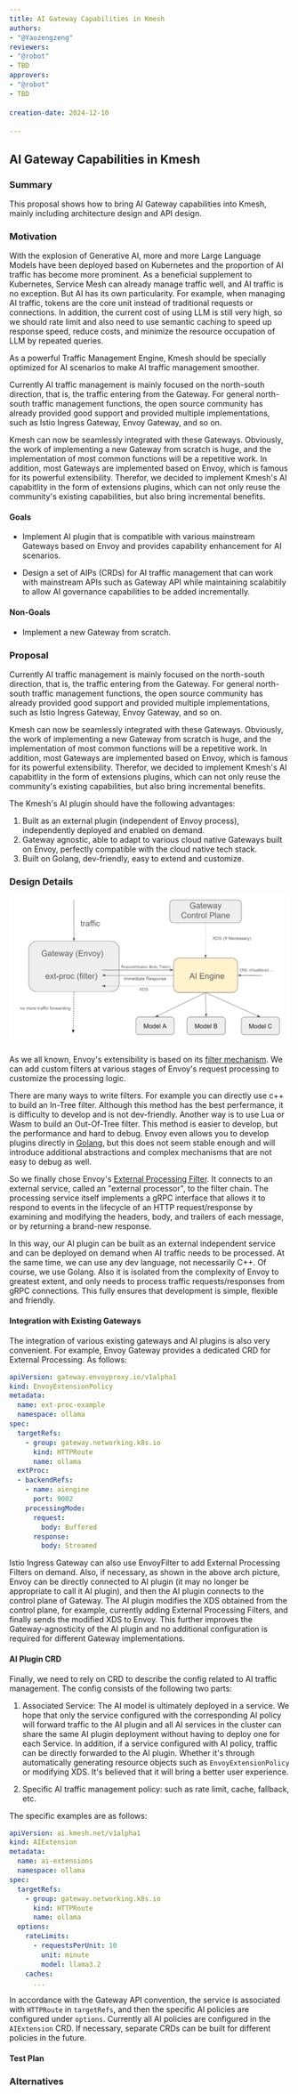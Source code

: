 ```yaml
---
title: AI Gateway Capabilities in Kmesh
authors:
- "@Yaozengzeng"
reviewers:
- "@robot"
- TBD
approvers:
- "@robot"
- TBD

creation-date: 2024-12-10

---
```


## AI Gateway Capabilities in Kmesh


### Summary

This proposal shows how to bring AI Gateway capabilities into Kmesh, mainly including architecture design and API design.

### Motivation

With the explosion of Generative AI, more and more Large Language Models have been deployed based on Kubernetes and the proportion of AI traffic has become more prominent. As a beneficial supplement to Kubernetes, Service Mesh can already manage traffic well, and AI traffic is no exception. But AI has its own particularity. For example, when managing AI traffic, tokens are the core unit instead of traditional requests or connections. In addition, the current cost of using LLM is still very high, so we should rate limit and also need to use semantic caching to speed up response speed, reduce costs, and minimize the resource occupation of LLM by repeated queries.

As a powerful Traffic Management Engine, Kmesh should be specially optimized for AI scenarios to make AI traffic management smoother.

Currently AI traffic management is mainly focused on the north-south direction, that is, the traffic entering from the Gateway. For general north-south traffic management functions, the open source community has already provided good support and provided multiple implementations, such as Istio Ingress Gateway, Envoy Gateway, and so on.

Kmesh can now be seamlessly integrated  with these Gateways. Obviously, the work of implementing a new Gateway from scratch is huge, and the implementation of most common functions will be a repetitive work. In addition, most Gateways are implemented based on Envoy, which is famous for its powerful extensibility. Therefor, we decided to implement Kmesh's AI capabitlity in the form of extensions plugins, which can not only reuse the community's existing capabilities, but also bring incremental benefits.

#### Goals

- Implement AI plugin that is compatible with various mainstream Gateways based on Envoy and provides capability enhancement for AI scenarios.

- Design a set of AIPs (CRDs) for AI traffic management that can work with mainstream APIs such as Gateway API while maintaining scalabitily to allow AI governance capabilities to be added incrementally.

#### Non-Goals

- Implement a new Gateway from scratch.

### Proposal

Currently AI traffic management is mainly focused on the north-south direction, that is, the traffic entering from the Gateway. For general north-south traffic management functions, the open source community has already provided good support and provided multiple implementations, such as Istio Ingress Gateway, Envoy Gateway, and so on.

Kmesh can now be seamlessly integrated  with these Gateways. Obviously, the work of implementing a new Gateway from scratch is huge, and the implementation of most common functions will be a repetitive work. In addition, most Gateways are implemented based on Envoy, which is famous for its powerful extensibility. Therefor, we decided to implement Kmesh's AI capabitlity in the form of extensions plugins, which can not only reuse the community's existing capabilities, but also bring incremental benefits.

The Kmesh's AI plugin should have the following advantages:

1. Built as an external plugin (independent of Envoy process), independently deployed and enabled on demand.
2. Gateway agnostic, able to adapt to various cloud native Gateways built on Envoy, perfectly compatible with the cloud native tech stack.
3. Built on Golang, dev-friendly, easy to extend and customize.


### Design Details

![arch](./pics/ai-arch.png)

As we all known, Envoy's extensibility is based on its [filter mechanism](https://www.envoyproxy.io/docs/envoy/latest/api-v3/config/filter/filter). We can add custom filters at various stages of Envoy's request processing to customize the processing logic.

There are many ways to write filters. For example you can directly use c++ to build an In-Tree filter. Although this method has the best perfermance, it is difficulty to develop and is not dev-friendly. Another way is to use Lua or Wasm to build an Out-Of-Tree filter. This method is easier to develop, but the performance and hard to debug. Envoy even allows you to develop plugins directly in [Golang](https://www.envoyproxy.io/docs/envoy/latest/configuration/http/http_filters/golang_filter), but this does not seem stable enough and will introduce additional abstractions and complex mechanisms that are not easy to debug as well.

So we finally chose Envoy's [External Processing Filter](https://www.envoyproxy.io/docs/envoy/latest/configuration/http/http_filters/ext_proc_filter). It connects to an external service, called an "external processor", to the filter chain. The processing service itself implements a gRPC interface that allows it to respond to events in the lifecycle of an HTTP request/response by examining and modifying the headers, body, and trailers of each message, or by returning a brand-new response.

In this way, our AI plugin can be built as an external independent service and can be deployed on demand when AI traffic needs to be processed. At the same time, we can use any dev language, not necessarily C++. Of course, we use Golang. Also it is isolated from the complexity of Envoy to greatest extent, and only needs to process traffic requests/responses from gRPC connections. This fully ensures that development is simple, flexible and friendly.

#### Integration with Existing Gateways

The integration of various existing gateways and AI plugins is also very convenient. For example, Envoy Gateway provides a dedicated CRD for External Processing. As follows:

```yaml
apiVersion: gateway.envoyproxy.io/v1alpha1
kind: EnvoyExtensionPolicy
metadata:
  name: ext-proc-example
  namespace: ollama
spec:
  targetRefs:
    - group: gateway.networking.k8s.io
      kind: HTTPRoute
      name: ollama
  extProc:
  - backendRefs:
    - name: aiengine
      port: 9002
    processingMode:
      request:
        body: Buffered
      response:
        body: Streamed

```

Istio Ingress Gateway can also use EnvoyFilter to add External Processing Filters on demand. Also, if necessary, as shown in the above arch picture, Envoy can be directly connected to AI plugin (it may no longer be appropriate to call it AI plugin), and then the AI plugin connects to the control plane of Gateway. The AI plugin modifies the XDS obtained from the control plane, for example, currently adding External Processing Filters, and finally sends the modified XDS to Envoy. This further improves the Gateway-agnosticity of the AI plugin and no additional configuration is required for different Gateway implementations.


#### AI Plugin CRD

Finally, we need to rely on CRD to describe the config related to AI traffic management. The config consists of the following two parts:

1. Associated Service: The AI model is ultimately deployed in a service. We hope that only the service configured with the corresponding AI policy will forward traffic to the AI plugin and all AI services in the cluster can share the same AI plugin deployment without having to deploy one for each Service. In addition, if a service configured with AI policy, traffic can be directly forwarded to the AI plugin. Whether it's through automatically generating resource objects such as `EnvoyExtensionPolicy` or modifying XDS. It's believed that it will bring a better user experience.

2. Specific AI traffic management policy: such as rate limit, cache, fallback, etc.

The specific examples are as follows:

```yaml
apiVersion: ai.kmesh.net/v1alpha1
kind: AIExtension
metadata:
  name: ai-extensions
  namespace: ollama
spec:
  targetRefs:
    - group: gateway.networking.k8s.io
      kind: HTTPRoute
      name: ollama
  options:
    rateLimits:
      - requestsPerUnit: 10
        unit: minute
        model: llama3.2
    caches:
      ...
```

In accordance with the Gateway API convention, the service is associated with `HTTPRoute` in `targetRefs`, and then the specific AI policies are configured under `options`. Currently all AI policies are configured in the `AIExtension` CRD. If necessary, separate CRDs can be built for different policies in the future.

#### Test Plan

<!--
**Note:** *Not required until targeted at a release.*

Consider the following in developing a test plan for this enhancement:
- Will there be e2e and integration tests, in addition to unit tests?
- How will it be tested in isolation vs with other components?

No need to outline all test cases, just the general strategy. Anything
that would count as tricky in the implementation, and anything particularly
challenging to test, should be called out.

-->

### Alternatives

<!--
What other approaches did you consider, and why did you rule them out? These do
not need to be as detailed as the proposal, but should include enough
information to express the idea and why it was not acceptable.
-->

<!--
Note: This is a simplified version of kubernetes enhancement proposal template.
https://github.com/kubernetes/enhancements/tree/3317d4cb548c396a430d1c1ac6625226018adf6a/keps/NNNN-kep-template
-->